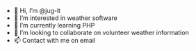- 👋 Hi, I’m @jug-it
- 👀 I’m interested in weather software
- 🌱 I’m currently learning PHP
- 💞️ I’m looking to collaborate on volunteer weather information
- 📫 Contact with me on email

<!---
jug-it/jug-it is a ✨ special ✨ repository because its `README.md` (this file) appears on your GitHub profile.
You can click the Preview link to take a look at your changes.
--->
